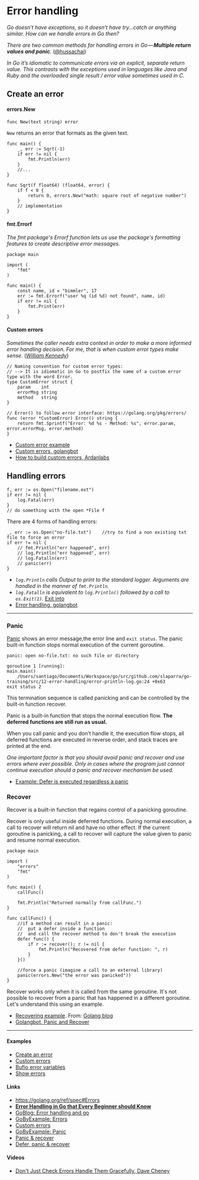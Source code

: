 # Error handling

*Go doesn’t have exceptions, so it doesn’t have try…catch or anything similar. How can we handle errors in Go then?*

*There are two common methods for handling errors in Go — **Multiple return values and panic**.* ([@hussachai])

[@hussachai]: https://medium.com/@hussachai/error-handling-in-go-a-quick-opinionated-guide-9199dd7c7f76

*In Go it’s idiomatic to communicate errors via an explicit, separate return value. This contrasts with the exceptions used in languages like Java and Ruby and the overloaded single result / error value sometimes used in C.*

## Create an error

#### errors.New

`func New(text string) error`

`New` returns an error that formats as the given text.

```
func main() {  
    _, err := Sqrt(-1)
    if err != nil {
        fmt.Println(err)
    }
    //...
}

func Sqrt(f float64) (float64, error) {
    if f < 0 {
        return 0, errors.New("math: square root of negative number")
    }
    // implementation
}
```

#### fmt.Errorf

*The fmt package's Errorf function lets us use the package's formatting features to create descriptive error messages.*

```
package main

import (
    "fmt"
)

func main() {
    const name, id = "bimmler", 17
    err := fmt.Errorf("user %q (id %d) not found", name, id)
    if err != nil {
        fmt.Print(err)
    }
}
```
#### Custom errors

*Sometimes the caller needs extra context in order to make a more informed error handling decision. For me, that is when custom error types make sense.* 
(*[William Kennedy](https://www.ardanlabs.com/blog/2014/11/error-handling-in-go-part-ii.html)*) 

```
// Naming convention for custom error types:
// --> It is idiomatic in Go to postfix the name of a custom error type with the word Error.
type CustomError struct {
    param    int
    errorMsg string
    method   string
}

// Error() to follow error interface: https://golang.org/pkg/errors/
func (error *CustomError) Error() string {
    return fmt.Sprintf("Error: %d %s - Method: %s", error.param, error.errorMsg, error.method)
}
```
- [Custom error example](../src/12-error-handling/custom-error.go)
- [Custom errors, golangbot](https://golangbot.com/custom-errors/)
- [How to build custom errors, Ardanlabs](https://www.ardanlabs.com/blog/2014/11/error-handling-in-go-part-ii.html)


## Handling errors

```
f, err := os.Open("filename.ext")
if err != nil {
    log.Fatal(err)
}
// do something with the open *File f
```


There are 4 forms of handling errors:
```
_, err := os.Open("no-file.txt")    //try to find a non existing txt file to force an error
if err != nil {
    // fmt.Println("err happened", err)
    // log.Println("err happened", err)
    // log.Fatalln(err)
    // panic(err)
}
```
- *`log.Println` calls Output to print to the standard logger. Arguments are handled in the manner of `fmt.Println`.*
- *`log.Fatalln` is equivalent to `log.Println()` followed by a call to `os.Exit(1)`.*  [Exit into](https://godoc.org/os#Exit)
- [Error handling, golangbot](https://golangbot.com/error-handling/)

---

### Panic

[Panic] shows an error message,the error line and `exit status`. The panic built-in function stops normal execution of the current goroutine.

[Panic]: https://godoc.org/builtin#panic

```
panic: open no-file.txt: no such file or directory

goroutine 1 [running]:
main.main()
    /Users/santiago/Documents/Workspace/go/src/github.com/slaparra/go-training/src/12-error-handling/error-println-log.go:24 +0x63
exit status 2
```

This termination sequence is called panicking and can be controlled by the built-in function recover.

Panic is a built-in function that stops the normal execution flow. **The deferred functions are still run as usual.**

When you call panic and you don’t handle it, the execution flow stops, all deferred functions are executed in reverse order, and stack traces are printed at the end.

*One important factor is that you should avoid panic and recover and use errors where ever possible. Only in cases where the program just cannot continue execution should a panic and recover mechanism be used.*

- [Example: Defer is executed regardless a panic](https://play.golang.org/p/sfkGfBo04d3)  

### Recover
Recover is a built-in function that regains control of a panicking goroutine.

Recover is only useful inside deferred functions. During normal execution, a call to recover will return nil and have no other effect. If the current goroutine is panicking, a call to recover will capture the value given to panic and resume normal execution.

```
package main

import (
    "errors"
    "fmt"
)

func main() {
    callFunc()

    fmt.Println("Returned normally from callFunc.")
}

func callFunc() {
    //if a method can result in a panic:
    //  put a defer inside a function
    //  and call the recover method to don't break the execution
    defer func() {
        if r := recover(); r != nil {
            fmt.Println("Recovered from defer function: ", r)
        }
    }()

    //force a panic (imagine a call to an external library)
    panic(errors.New("the error was panicked"))
}

```
Recover works only when it is called from the same goroutine. It's not possible to recover from a panic that has happened in a different goroutine. Let's understand this using an example.

- [Recovering example](../src/12-error-handling/recover.go). From: [Golang blog](https://blog.golang.org/defer-panic-and-recover)
- [Golangbot, Panic and Recover](https://golangbot.com/panic-and-recover/)
---

#### Examples
- [Create an error](../src/12-error-handling/create-error.go)
- [Custom errors](../src/12-error-handling/custom-error.go)
- [Bufio error variables](https://golang.org/src/bufio/bufio.go)
- [Show errors](../src/12-error-handling/error-println-log.go)


#### Links
- https://golang.org/ref/spec#Errors
- [**Error Handling in Go that Every Beginner should Know**](https://medium.com/@hussachai/error-handling-in-go-a-quick-opinionated-guide-9199dd7c7f76)
- [GoBlog: Error handling and go](https://blog.golang.org/error-handling-and-go)
- [GoByExample: Errors](https://gobyexample.com/errors)
- [Custom errors](https://golangbot.com/custom-errors/)
- [GoByExample: Panic](https://gobyexample.com/panic)
- [Panic & recover](https://golangbot.com/panic-and-recover/)
- [Defer, panic & recover](https://www.golang-book.com/books/intro/7#section6)

#### Videos
- [Don't Just Check Errors Handle Them Gracefully, Dave Cheney](https://www.youtube.com/watch?v=lsBF58Q-DnY)
